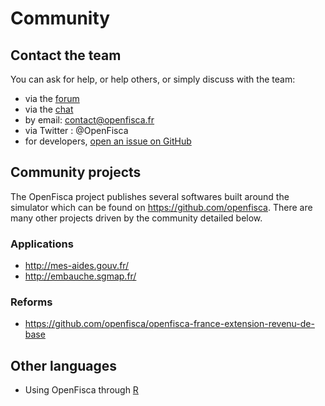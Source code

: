 # Community

## Contact the team

You can ask for help, or help others, or simply discuss with the team:

- via the [forum](https://forum.openfisca.fr/)
- via the [chat](https://gitter.im/openfisca/openfisca-france)
- by email: contact@openfisca.fr
- via Twitter : @OpenFisca
- for developers, [open an issue on GitHub](../contribute/guidelines.html#opening-issues)

## Community projects

The OpenFisca project publishes several softwares built around the simulator which can be found on https://github.com/openfisca. There are many other projects driven by the community detailed below.

### Applications

- http://mes-aides.gouv.fr/
- http://embauche.sgmap.fr/

### Reforms

- https://github.com/openfisca/openfisca-france-extension-revenu-de-base

## Other languages

- Using OpenFisca through [R](https://github.com/blaquans/ropenfisca)
